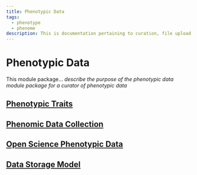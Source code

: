 ```yaml
---
title: Phenotypic Data
tags:
  - phenotype
  - phenome
description: This is documentation pertaining to curation, file upload and management of phenotypic data within TripalCultivate.
---
```

# Phenotypic Data
This module package... *describe the purpose of the phenotypic data module package for a curator of phenotypic data*

## [Phenotypic Traits](phenotypic-data/traits-importer)




## [Phenomic Data Collection](phenotypic-data/collect-importer) 




## [Open Science Phenotypic Data](phenotypic-data/share-importer)





## [Data Storage Model](phenotypic-data/data-storage-model)
